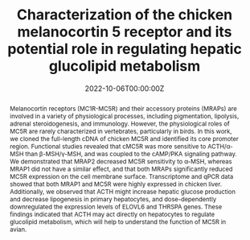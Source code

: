 ---
abstract: Melanocortin receptors (MC1R-MC5R) and their accessory proteins (MRAPs) are involved in a variety of physiological processes, including pigmentation, lipolysis, adrenal steroidogenesis, and immunology. However, the physiological roles of MC5R are rarely characterized in vertebrates, particularly in birds. In this work, we cloned the full-length cDNA of chicken MC5R and identified its core promoter region. Functional studies revealed that cMC5R was more sensitive to ACTH/α-MSH than β-MSH/γ-MSH, and was coupled to the cAMP/PKA signaling pathway. We demonstrated that MRAP2 decreased MC5R sensitivity to α-MSH, whereas MRAP1 did not have a similar effect, and that both MRAPs significantly reduced MC5R expression on the cell membrane surface. Transcriptome and qPCR data showed that both MRAP1 and MC5R were highly expressed in chicken liver. Additionally, we observed that ACTH might increase hepatic glucose production and decrease lipogenesis in primary hepatocytes, and dose-dependently downregulated the expression levels of ELOVL6 and THRSPA genes. These findings indicated that ACTH may act directly on hepatocytes to regulate glucolipid metabolism, which will help to understand the function of MC5R in avian.
authors:
- Xiao Zhang
- Jiancheng Su
- Tianjiao Huang
- Xinglong Wang
- Chenlei Wu
- Jing Li
- Juan LI
- Jiannan Zhang
- Yajun Wang

author_notes:
- "Equal contribution"
- "Equal contribution"
  
date: "2022-10-06T00:00:00Z"
doi: "https://doi.org/10.3389/fphys.2022.917712"
featured: True
image:
  caption:
  focal_point: ""
  preview_only: false
projects: []
publication: Frontiers in physiology
publication_short: ""
publication_types: 
- "2"
publishDate: "2022-10-06T00:00:00Z"
#slides: example
summary: In conclusion, we cloned the full-length sequence of chicken MC5R gene and characterized its promoter activity in DF1 chicken embryonic fibroblasts. The functional assay demonstrated that MC5R exhibited higher sensitivity to chicken ACTH/α-MSH compared to β-MSH/γ-MSH. It also showed that both MRAP1 and MRAP2 inhibited the trafficking of chicken MC5R to the plasma membrane, and that only MRAP2 significantly reduced the sensitivity of MC5R to stimulation by α-MSH. MC5R and MRAP1 mRNA were co-expressed in the liver of post-hatch chickens. We found that ACTH may increase glucose production, decrease triglyceride content, and dose-dependently downregulate the expression levels of ELOVL6 and THRSPA genes in hepatocytes, suggesting that ACTH has a unique endocrine role in regulating hepatic glucolipid metabolism. However, further studies are needed to characterize and confirm the critical role of the ACTH-MC5R/MRAP1 axis in regulating glucose and lipid metabolism in chicken liver.
#tags:
title: "Characterization of the chicken melanocortin 5 receptor and its potential role in regulating hepatic glucolipid metabolism"
#url_code: ""
#url_dataset: ""
url_pdf:
#url_poster: ""
#url_project: ""
#url_slides: ""
#url_source: "http://scrna.avianscu.com/pit/"
#url_video: ""
---
